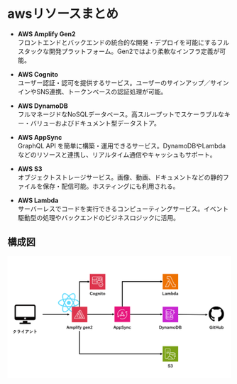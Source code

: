 # awsリソースまとめ
- **AWS Amplify Gen2**  
  フロントエンドとバックエンドの統合的な開発・デプロイを可能にするフルスタックな開発プラットフォーム。Gen2ではより柔軟なインフラ定義が可能。

- **AWS Cognito**  
  ユーザー認証・認可を提供するサービス。ユーザーのサインアップ／サインインやSNS連携、トークンベースの認証処理が可能。

- **AWS DynamoDB**  
  フルマネージドなNoSQLデータベース。高スループットでスケーラブルなキー・バリューおよびドキュメント型データストア。

- **AWS AppSync**  
  GraphQL API を簡単に構築・運用できるサービス。DynamoDBやLambdaなどのリソースと連携し、リアルタイム通信やキャッシュもサポート。

- **AWS S3**  
  オブジェクトストレージサービス。画像、動画、ドキュメントなどの静的ファイルを保存・配信可能。ホスティングにも利用される。

- **AWS Lambda**  
  サーバーレスでコードを実行できるコンピューティングサービス。イベント駆動型の処理やバックエンドのビジネスロジックに活用。

## 構成図
![画像貼り付けます](./aws-architecture.png)
